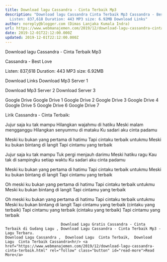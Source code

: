 ```yaml
---
title: Download lagu Cassandra - Cinta Terbaik Mp3
description: "Download lagu Cassandra Cinta Terbaik Mp3 Cassandra - Best Love
  Listen: 837,618 Duration: 443 MP3 size: 6.92MB Download Links"
author: noreply@blogger.com (Dimas Lanjaka Kumala Indra)
url: https://www.webmanajemen.com/2019/12/download-lagu-cassandra-cinta-terbaik.html
date: 2019-12-01T22:12:00.000Z
updated: 2019-12-01T22:12:00.000Z
---
```


Download lagu Cassandra - Cinta Terbaik Mp3

  Cassandra - Best Love 

  Listen: 837,618 
  Duration: 443 
  MP3 size: 6.92MB 

  Download Links 
  Download Mp3 Server 1 

  Download Mp3 Server 2 
  Download Server 3 


  Google Drive   Google Drive 1 
  Google Drive 2 
  Google Drive 3 
  Google Drive 4 
  Google Drive 5 
  Google Drive 6 
  Google Drive 7 


                             
Lirik Cassandra - Cinta Terbaik:
                             
Jujur saja ku tak mampu
  Hilangkan wajahmu di hatiku
  Meski malam mengganggu
  Hilangkan senyummu di mataku
  Ku sadari aku cinta padamu
  
  Meski ku bukan yang pertama di hatimu
  Tapi cintaku terbaik untukmu
  Meski ku bukan bintang di langit
  Tapi cintamu yang terbaik
  
  Jujur saja ku tak mampu
  Tuk pergi menjauh darimu
  Meski hatiku ragu
  Kau tak di sampingku setiap waktu
  Ku sadari aku cinta padamu
  
  Meski ku bukan yang pertama di hatimu
  Tapi cintaku terbaik untukmu
  Meski ku bukan bintang di langit
  Tapi cintamu yang terbaik
  
  Oh meski ku bukan yang pertama di hatimu
  Tapi cintaku terbaik untukmu
  Meski ku bukan bintang di langit
  Tapi cintamu yang terbaik
  
  Oh meski ku bukan yang pertama di hatimu
  Tapi cintaku terbaik untukmu
  Meski ku bukan bintang di langit
  Tapi cintamu yang terbaik (cintaku yang terbaik)
  Tapi cintamu yang terbaik (cintaku yang terbaik)
  Tapi cintamu yang terbaik                                 
                                 
                             Download Lagu Gratis Cassandra - Cinta Terbaik di Gudang Lagu , Download Lagu Cassandra - Cinta Terbaik Mp3 - Lagu Terbaru.                                                         Download Lagu Cassandra ,  Download Lagu  Cinta Terbaik,  Download Lagu  Cinta Terbaik Cassandra<hr/> <a href="https://www.webmanajemen.com/2019/12/download-lagu-cassandra-cinta-terbaik.html" rel="follow" class="button" id="read-more">Read More</a>